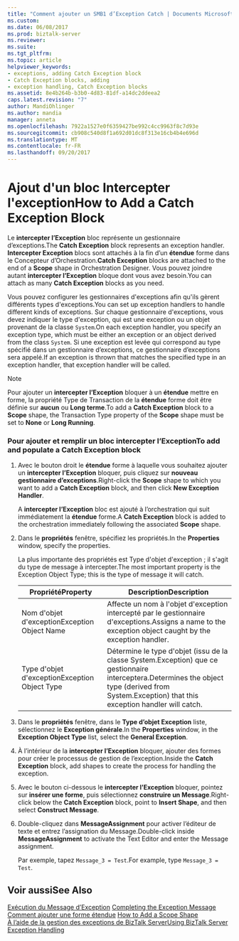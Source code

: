 ```yaml
---
title: "Comment ajouter un SMB1 d’Exception Catch | Documents Microsoft"
ms.custom: 
ms.date: 06/08/2017
ms.prod: biztalk-server
ms.reviewer: 
ms.suite: 
ms.tgt_pltfrm: 
ms.topic: article
helpviewer_keywords:
- exceptions, adding Catch Exception block
- Catch Exception blocks, adding
- exception handling, Catch Exception blocks
ms.assetid: 8e4b264b-b3b0-4d83-81df-a14dc2ddeea2
caps.latest.revision: "7"
author: MandiOhlinger
ms.author: mandia
manager: anneta
ms.openlocfilehash: 7922a1527e0f6359427be992c4cc9963f8c7d93e
ms.sourcegitcommit: cb908c540d8f1a692d01dc8f313e16cb4b4e696d
ms.translationtype: MT
ms.contentlocale: fr-FR
ms.lasthandoff: 09/20/2017
---
```

# <a name="how-to-add-a-catch-exception-block"></a><span data-ttu-id="b0af0-102">Ajout d'un bloc Intercepter l'exception</span><span class="sxs-lookup"><span data-stu-id="b0af0-102">How to Add a Catch Exception Block</span></span>
<span data-ttu-id="b0af0-103">Le **intercepter l’Exception** bloc représente un gestionnaire d’exceptions.</span><span class="sxs-lookup"><span data-stu-id="b0af0-103">The **Catch Exception** block represents an exception handler.</span></span> <span data-ttu-id="b0af0-104">**Intercepter Exception** blocs sont attachés à la fin d’un **étendue** forme dans le Concepteur d’Orchestration.</span><span class="sxs-lookup"><span data-stu-id="b0af0-104">**Catch Exception** blocks are attached to the end of a **Scope** shape in Orchestration Designer.</span></span> <span data-ttu-id="b0af0-105">Vous pouvez joindre autant **intercepter l’Exception** bloque dont vous avez besoin.</span><span class="sxs-lookup"><span data-stu-id="b0af0-105">You can attach as many **Catch Exception** blocks as you need.</span></span>  
  
 <span data-ttu-id="b0af0-106">Vous pouvez configurer les gestionnaires d'exceptions afin qu'ils gèrent différents types d'exceptions.</span><span class="sxs-lookup"><span data-stu-id="b0af0-106">You can set up exception handlers to handle different kinds of exceptions.</span></span> <span data-ttu-id="b0af0-107">Sur chaque gestionnaire d'exceptions, vous devez indiquer le type d'exception, qui est une exception ou un objet provenant de la classe `System`.</span><span class="sxs-lookup"><span data-stu-id="b0af0-107">On each exception handler, you specify an exception type, which must be either an exception or an object derived from the class `System`.</span></span> <span data-ttu-id="b0af0-108">Si une exception est levée qui correspond au type spécifié dans un gestionnaire d’exceptions, ce gestionnaire d’exceptions sera appelé.</span><span class="sxs-lookup"><span data-stu-id="b0af0-108">If an exception is thrown that matches the specified type in an exception handler, that exception handler will be called.</span></span>  
  
> [!NOTE]
>  <span data-ttu-id="b0af0-109">Pour ajouter un **intercepter l’Exception** bloquer à un **étendue** mettre en forme, la propriété Type de Transaction de la **étendue** forme doit être définie sur **aucun** ou  **Long terme**.</span><span class="sxs-lookup"><span data-stu-id="b0af0-109">To add a **Catch Exception** block to a **Scope** shape, the Transaction Type property of the **Scope** shape must be set to **None** or **Long Running**.</span></span>  
  
### <a name="to-add-and-populate-a-catch-exception-block"></a><span data-ttu-id="b0af0-110">Pour ajouter et remplir un bloc intercepter l’Exception</span><span class="sxs-lookup"><span data-stu-id="b0af0-110">To add and populate a Catch Exception block</span></span>  
  
1.  <span data-ttu-id="b0af0-111">Avec le bouton droit le **étendue** forme à laquelle vous souhaitez ajouter un **intercepter l’Exception** bloquer, puis cliquez sur **nouveau gestionnaire d’exceptions**.</span><span class="sxs-lookup"><span data-stu-id="b0af0-111">Right-click the **Scope** shape to which you want to add a **Catch Exception** block, and then click **New Exception Handler**.</span></span>  
  
     <span data-ttu-id="b0af0-112">A **intercepter l’Exception** bloc est ajouté à l’orchestration qui suit immédiatement la **étendue** forme.</span><span class="sxs-lookup"><span data-stu-id="b0af0-112">A **Catch Exception** block is added to the orchestration immediately following the associated **Scope** shape.</span></span>  
  
2.  <span data-ttu-id="b0af0-113">Dans le **propriétés** fenêtre, spécifiez les propriétés.</span><span class="sxs-lookup"><span data-stu-id="b0af0-113">In the **Properties** window, specify the properties.</span></span>  
  
     <span data-ttu-id="b0af0-114">La plus importante des propriétés est Type d'objet d'exception ; il s'agit du type de message à intercepter.</span><span class="sxs-lookup"><span data-stu-id="b0af0-114">The most important property is the Exception Object Type; this is the type of message it will catch.</span></span>  
  
    |<span data-ttu-id="b0af0-115">Propriété</span><span class="sxs-lookup"><span data-stu-id="b0af0-115">Property</span></span>|<span data-ttu-id="b0af0-116"> Description</span><span class="sxs-lookup"><span data-stu-id="b0af0-116">Description</span></span>|  
    |--------------|-----------------|  
    |<span data-ttu-id="b0af0-117">Nom d'objet d'exception</span><span class="sxs-lookup"><span data-stu-id="b0af0-117">Exception Object Name</span></span>|<span data-ttu-id="b0af0-118">Affecte un nom à l'objet d'exception intercepté par le gestionnaire d'exceptions.</span><span class="sxs-lookup"><span data-stu-id="b0af0-118">Assigns a name to the exception object caught by the exception handler.</span></span>|  
    |<span data-ttu-id="b0af0-119">Type d'objet d'exception</span><span class="sxs-lookup"><span data-stu-id="b0af0-119">Exception Object Type</span></span>|<span data-ttu-id="b0af0-120">Détermine le type d'objet (issu de la classe System.Exception) que ce gestionnaire interceptera.</span><span class="sxs-lookup"><span data-stu-id="b0af0-120">Determines the object type (derived from System.Exception) that this exception handler will catch.</span></span>|  
  
3.  <span data-ttu-id="b0af0-121">Dans le **propriétés** fenêtre, dans le **Type d’objet Exception** liste, sélectionnez le **Exception générale**.</span><span class="sxs-lookup"><span data-stu-id="b0af0-121">In the **Properties** window, in the **Exception Object Type** list, select the **General Exception**.</span></span>  
  
4.  <span data-ttu-id="b0af0-122">À l’intérieur de la **intercepter l’Exception** bloquer, ajouter des formes pour créer le processus de gestion de l’exception.</span><span class="sxs-lookup"><span data-stu-id="b0af0-122">Inside the **Catch Exception** block, add shapes to create the process for handling the exception.</span></span>  
  
5.  <span data-ttu-id="b0af0-123">Avec le bouton ci-dessous le **intercepter l’Exception** bloquer, pointez sur **insérer une forme**, puis sélectionnez **construire un Message**.</span><span class="sxs-lookup"><span data-stu-id="b0af0-123">Right-click below the **Catch Exception** block, point to **Insert Shape**, and then select **Construct Message**.</span></span>  
  
6.  <span data-ttu-id="b0af0-124">Double-cliquez dans **MessageAssignment** pour activer l’éditeur de texte et entrez l’assignation du Message.</span><span class="sxs-lookup"><span data-stu-id="b0af0-124">Double-click inside **MessageAssignment** to activate the Text Editor and enter the Message assignment.</span></span>  
  
     <span data-ttu-id="b0af0-125">Par exemple, tapez `Message_3 = Test`.</span><span class="sxs-lookup"><span data-stu-id="b0af0-125">For example, type `Message_3 = Test`.</span></span>  
  
## <a name="see-also"></a><span data-ttu-id="b0af0-126">Voir aussi</span><span class="sxs-lookup"><span data-stu-id="b0af0-126">See Also</span></span>  
 <span data-ttu-id="b0af0-127">[Exécution du Message d’Exception](../core/completing-the-exception-message5.md) </span><span class="sxs-lookup"><span data-stu-id="b0af0-127">[Completing the Exception Message](../core/completing-the-exception-message5.md) </span></span>  
 <span data-ttu-id="b0af0-128">[Comment ajouter une forme étendue](../core/how-to-add-a-scope-shape2.md) </span><span class="sxs-lookup"><span data-stu-id="b0af0-128">[How to Add a Scope Shape](../core/how-to-add-a-scope-shape2.md) </span></span>  
 [<span data-ttu-id="b0af0-129">À l’aide de la gestion des exceptions de BizTalk Server</span><span class="sxs-lookup"><span data-stu-id="b0af0-129">Using BizTalk Server Exception Handling</span></span>](../core/using-biztalk-server-exception-handling3.md)